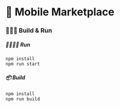 # 📱 Mobile Marketplace #

### 👨🏽‍🍳 Build & Run ###

##### 🏃🏽‍♂️💨 Run #####
```shell
npm install
npm run start
```

##### 📦 Build #####
```shell
npm install
npm run build
```

